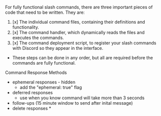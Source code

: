 For fully functional slash commands, there are three important pieces of code that need to be written. They are:

1. [x] The individual command files, containing their definitions and functionality.
2. [x] The command handler, which dynamically reads the files and executes the commands.
3. [x] The command deployment script, to register your slash commands with Discord so they appear in the interface.

* These steps can be done in any order, but all are required before the commands are fully functional.






Command Response Methods
* ephemeral responses - hidden 
    * add the "ephemeral: true" flag
* deferred responses
    * use when you know command will take more than 3 seconds
* follow-ups (15 minute window to send after inital message)
* delete responses
    * 